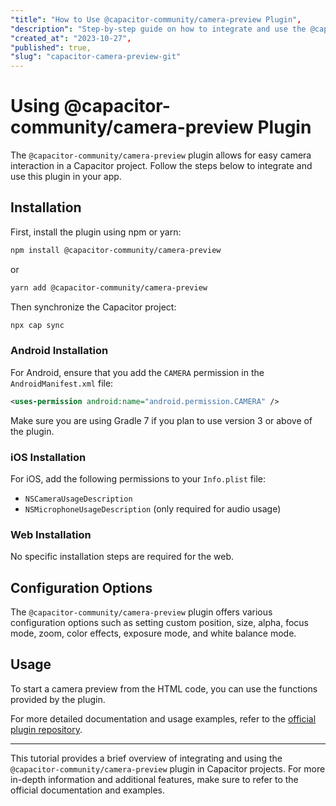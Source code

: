 ```yaml
---
"title": "How to Use @capacitor-community/camera-preview Plugin",
"description": "Step-by-step guide on how to integrate and use the @capacitor-community/camera-preview plugin in a Capacitor project.",
"created_at": "2023-10-27",
"published": true,
"slug": "capacitor-camera-preview-git"
---
```


# Using @capacitor-community/camera-preview Plugin

The `@capacitor-community/camera-preview` plugin allows for easy camera interaction in a Capacitor project. Follow the steps below to integrate and use this plugin in your app.

## Installation

First, install the plugin using npm or yarn:

```bash
npm install @capacitor-community/camera-preview
```

or

```bash
yarn add @capacitor-community/camera-preview
```

Then synchronize the Capacitor project:

```bash
npx cap sync
```

### Android Installation

For Android, ensure that you add the `CAMERA` permission in the `AndroidManifest.xml` file:

```xml
<uses-permission android:name="android.permission.CAMERA" />
```

Make sure you are using Gradle 7 if you plan to use version 3 or above of the plugin.

### iOS Installation

For iOS, add the following permissions to your `Info.plist` file:

- `NSCameraUsageDescription`
- `NSMicrophoneUsageDescription` (only required for audio usage)

### Web Installation

No specific installation steps are required for the web.

## Configuration Options

The `@capacitor-community/camera-preview` plugin offers various configuration options such as setting custom position, size, alpha, focus mode, zoom, color effects, exposure mode, and white balance mode.

## Usage

To start a camera preview from the HTML code, you can use the functions provided by the plugin.

For more detailed documentation and usage examples, refer to the [official plugin repository](https://github.com/capacitor-community/camera-preview).

---

This tutorial provides a brief overview of integrating and using the `@capacitor-community/camera-preview` plugin in Capacitor projects. For more in-depth information and additional features, make sure to refer to the official documentation and examples.